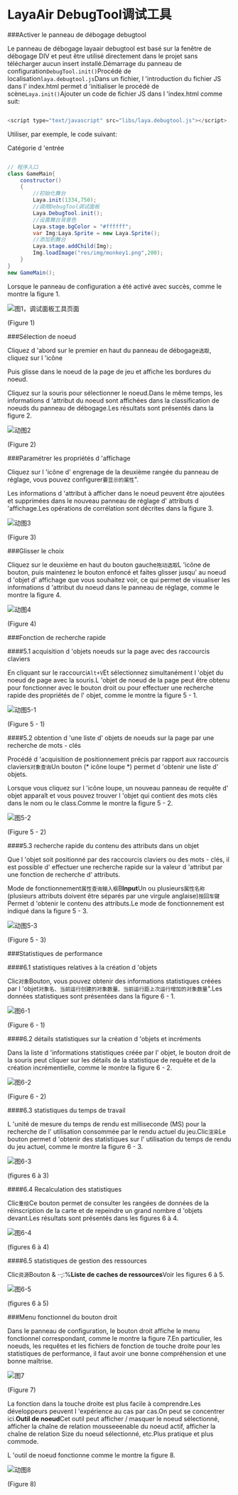 # LayaAir DebugTool调试工具

###Activer le panneau de débogage debugtool

Le panneau de débogage layaair debugtool est basé sur la fenêtre de débogage DIV et peut être utilisé directement dans le projet sans télécharger aucun insert installé.Démarrage du panneau de configuration`DebugTool.init()`Procédé de localisation`laya.debugtool.js`Dans un fichier, l 'introduction du fichier JS dans l' index.html permet d 'initialiser le procédé de scène`Laya.init()`Ajouter un code de fichier JS dans l 'index.html comme suit:


```javascript

<script type="text/javascript" src="libs/laya.debugtool.js"></script>
```


Utiliser, par exemple, le code suivant:

Catégorie d 'entrée


```java

// 程序入口
class GameMain{
    constructor()
    {
        //初始化舞台
        Laya.init(1334,750);
        //调用DebugTool调试面板
        Laya.DebugTool.init();
        //设置舞台背景色
        Laya.stage.bgColor = "#ffffff";
        var Img:Laya.Sprite = new Laya.Sprite();
        //添加到舞台
        Laya.stage.addChild(Img);
        Img.loadImage("res/img/monkey1.png",200);
    }
}
new GameMain();
```


Lorsque le panneau de configuration a été activé avec succès, comme le montre la figure 1.

![图1，调试面板工具页面](img/1.png)  


(Figure 1)



###Sélection de noeud

Cliquez d 'abord sur le premier en haut du panneau de débogage`选取`, cliquez sur l 'icône

Puis glisse dans le noeud de la page de jeu et affiche les bordures du noeud.

Cliquez sur la souris pour sélectionner le noeud.Dans le même temps, les informations d 'attribut du noeud sont affichées dans la classification de noeuds du panneau de débogage.Les résultats sont présentés dans la figure 2.

![动图2](img/2.gif) 


(Figure 2)



###Paramétrer les propriétés d 'affichage

Cliquez sur l 'icône d' engrenage de la deuxième rangée du panneau de réglage, vous pouvez configurer`要显示的属性`".

Les informations d 'attribut à afficher dans le noeud peuvent être ajoutées et supprimées dans le nouveau panneau de réglage d' attributs d 'affichage.Les opérations de corrélation sont décrites dans la figure 3.

![动图3](img/3.gif)  


(Figure 3)



###Glisser le choix

Cliquez sur le deuxième en haut du bouton gauche`拖动选取`L 'icône de bouton, puis maintenez le bouton enfoncé et faites glisser jusqu' au noeud d 'objet d' affichage que vous souhaitez voir, ce qui permet de visualiser les informations d 'attribut du noeud dans le panneau de réglage, comme le montre la figure 4.


![动图4](img/4.gif)  


(Figure 4)



###Fonction de recherche rapide

####5.1 acquisition d 'objets noeuds sur la page avec des raccourcis claviers

En cliquant sur le raccourci`Alt+V`Et sélectionnez simultanément l 'objet du noeud de page avec la souris.L 'objet de noeud de la page peut être obtenu pour fonctionner avec le bouton droit ou pour effectuer une recherche rapide des propriétés de l' objet, comme le montre la figure 5 - 1.

![动图5-1](img/5-1.gif)  


(Figure 5 - 1)

####5.2 obtention d 'une liste d' objets de noeuds sur la page par une recherche de mots - clés

Procédé d 'acquisition de positionnement précis par rapport aux raccourcis claviers`对象查询`Un bouton (* icône loupe *) permet d 'obtenir une liste d' objets.

Lorsque vous cliquez sur l 'icône loupe, un nouveau panneau de requête d' objet apparaît et vous pouvez trouver l 'objet qui contient des mots clés dans le nom ou le class.Comme le montre la figure 5 - 2.

![图5-2](img/5-2.png) 


(Figure 5 - 2)

####5.3 recherche rapide du contenu des attributs dans un objet

Que l 'objet soit positionné par des raccourcis claviers ou des mots - clés, il est possible d' effectuer une recherche rapide sur la valeur d 'attribut par une fonction de recherche d' attributs.

Mode de fonctionnement`属性查询输入框`B**Input**Un ou plusieurs`属性名称`(plusieurs attributs doivent être séparés par une virgule anglaise)`按回车键`Permet d 'obtenir le contenu des attributs.Le mode de fonctionnement est indiqué dans la figure 5 - 3.

![动图5-3](img/5-3.gif)  


(Figure 5 - 3)



###Statistiques de performance

####6.1 statistiques relatives à la création d 'objets

Clic`对象`Bouton, vous pouvez obtenir des informations statistiques créées par l 'objet`对象名、当前运行创建的对象数量、当前运行距上次运行增加的对象数量`".Les données statistiques sont présentées dans la figure 6 - 1.

![图6-1](img/6-1.png)   


(Figure 6 - 1)

####6.2 détails statistiques sur la création d 'objets et incréments

Dans la liste d 'informations statistiques créée par l' objet, le bouton droit de la souris peut cliquer sur les détails de la statistique de requête et de la création incrémentielle, comme le montre la figure 6 - 2.

![图6-2](img/6-2.png)   


(Figure 6 - 2)

####6.3 statistiques du temps de travail

L 'unité de mesure du temps de rendu est milliseconde (MS) pour la recherche de l' utilisation consommée par le rendu actuel du jeu.Clic`渲染`Le bouton permet d 'obtenir des statistiques sur l' utilisation du temps de rendu du jeu actuel, comme le montre la figure 6 - 3.

![图6-3](img/6-3.png)   


(figures 6 à 3)



####6.4 Recalculation des statistiques

Clic`重绘`Ce bouton permet de consulter les rangées de données de la réinscription de la carte et de repeindre un grand nombre d 'objets devant.Les résultats sont présentés dans les figures 6 à 4.

![图6-4](img/6-4.png)   


(figures 6 à 4)



####6.5 statistiques de gestion des ressources

Clic`资源`Bouton & ‧‧;:%**Liste de caches de ressources**Voir les figures 6 à 5.

![图6-5](img/6-5.png)   


(figures 6 à 5)



###Menu fonctionnel du bouton droit

Dans le panneau de configuration, le bouton droit affiche le menu fonctionnel correspondant, comme le montre la figure 7.En particulier, les noeuds, les requêtes et les fichiers de fonction de touche droite pour les statistiques de performance, il faut avoir une bonne compréhension et une bonne maîtrise.

![图7](img/7.png) 


(Figure 7)



La fonction dans la touche droite est plus facile à comprendre.Les développeurs peuvent l 'expérience au cas par cas.On peut se concentrer ici.**Outil de noeud**Cet outil peut afficher / masquer le noeud sélectionné, afficher la chaîne de relation mousseeenable du noeud actif, afficher la chaîne de relation Size du noeud sélectionné, etc.Plus pratique et plus commode.

L 'outil de noeud fonctionne comme le montre la figure 8.

![动图8](img/8.gif)  


(Figure 8)



